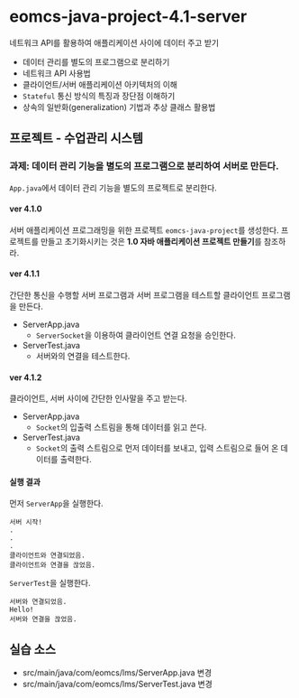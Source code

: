 # eomcs-java-project-4.1-server

네트워크 API를 활용하여 애플리케이션 사이에 데이터 주고 받기

- 데이터 관리를 별도의 프로그램으로 분리하기
- 네트워크 API 사용법
- 클라이언트/서버 애플리케이션 아키텍처의 이해
- `Stateful` 통신 방식의 특징과 장단점 이해하기
- 상속의 일반화(generalization) 기법과 추상 클래스 활용법

## 프로젝트 - 수업관리 시스템  

### 과제: 데이터 관리 기능을 별도의 프로그램으로 분리하여 서버로 만든다.

`App.java`에서 데이터 관리 기능을 별도의 프로젝트로 분리한다.

#### ver 4.1.0
서버 애플리케이션 프로그래밍을 위한 프로젝트 `eomcs-java-project`를 생성한다. 프로젝트를 만들고 초기화시키는 것은 **1.0 자바 애플리케이션 프로젝트 만들기**를 참조하라.

#### ver 4.1.1
간단한 통신을 수행할 서버 프로그램과 서버 프로그램을 테스트할 클라이언트 프로그램을 만든다.

- ServerApp.java
    - `ServerSocket`을 이용하여 클라이언트 연결 요청을 승인한다.
- ServerTest.java
    - 서버와의 연결을 테스트한다.

#### ver 4.1.2
클라이언트, 서버 사이에 간단한 인사말을 주고 받는다.

- ServerApp.java
    - `Socket`의 입출력 스트림을 통해 데이터를 읽고 쓴다.
- ServerTest.java
    - `Socket`의 출력 스트림으로 먼저 데이터를 보내고, 입력 스트림으로 들어 온 데이터를 출력한다.


#### 실행 결과

먼저 `ServerApp`을 실행한다.
```
서버 시작!
.
.
.
클라이언트와 연결되었음.
클라이언트와 연결을 끊었음.
```

`ServerTest`을 실행한다.
```
서버와 연결되었음.
Hello!
서버와 연결을 끊었음.
```

## 실습 소스

- src/main/java/com/eomcs/lms/ServerApp.java 변경
- src/main/java/com/eomcs/lms/ServerTest.java 변경